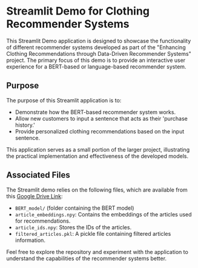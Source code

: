 # Streamlit Demo for Clothing Recommender Systems

This Streamlit Demo application is designed to showcase the functionality of different recommender systems developed as part of the "Enhancing Clothing Recommendations through Data-Driven Recommender Systems" project. The primary focus of this demo is to provide an interactive user experience for a BERT-based or language-based recommender system.

## Purpose

The purpose of this Streamlit application is to:

- Demonstrate how the BERT-based recommender system works.
- Allow new customers to input a sentence that acts as their 'purchase history.'
- Provide personalized clothing recommendations based on the input sentence.

This application serves as a small portion of the larger project, illustrating the practical implementation and effectiveness of the developed models.

## Associated Files

The Streamlit demo relies on the following files, which are available from this [Google Drive Link](https://drive.google.com/drive/u/1/folders/1wjLAelGkrZarN97FisOU3Kt5l-8QuFM7):

- `BERT_model/` (folder containing the BERT model)
- `article_embeddings.npy`: Contains the embeddings of the articles used for recommendations.
- `article_ids.npy`: Stores the IDs of the articles.
- `filtered_articles.pkl`: A pickle file containing filtered articles information.

Feel free to explore the repository and experiment with the application to understand the capabilities of the recommender systems better.
